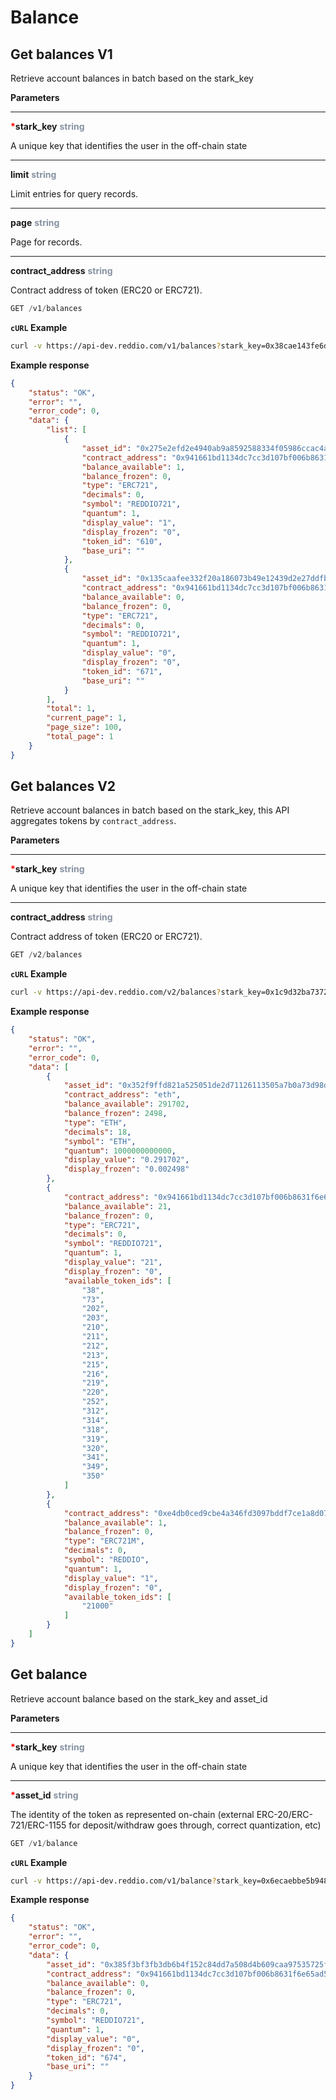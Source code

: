 # Balance

## Get balances V1

Retrieve account balances in batch based on the stark_key

**Parameters**

---

<strong style='color:red'>*</strong>**stark_key** <strong style='color:#8792a2'>string</strong>

A unique key that identifies the user in the off-chain state

---

**limit** <strong style='color:#8792a2'>string</strong>

Limit entries for query records.

---

**page** <strong style='color:#8792a2'>string</strong>

Page for records.

---

**contract_address** <strong style='color:#8792a2'>string</strong>

Contract address of token (ERC20 or ERC721).

```jsx
GET /v1/balances
```

**`cURL` Example**
```sh
curl -v https://api-dev.reddio.com/v1/balances?stark_key=0x38cae143fe6d2b8bdb7051f211744017d98f7e6a67e45a5dfc08759c119cf3c  -H 'content-type: application/json'
```

**Example response**
```json
{
	"status": "OK",
	"error": "",
	"error_code": 0,
	"data": {
		"list": [
			{
				"asset_id": "0x275e2efd2e4940ab9a8592588334f05986ccac4a3f70108f0515c06ca94246",
				"contract_address": "0x941661bd1134dc7cc3d107bf006b8631f6e65ad5",
				"balance_available": 1,
				"balance_frozen": 0,
				"type": "ERC721",
				"decimals": 0,
				"symbol": "REDDIO721",
				"quantum": 1,
				"display_value": "1",
				"display_frozen": "0",
				"token_id": "610",
				"base_uri": ""
			},
			{
				"asset_id": "0x135caafee332f20a186073b49e12439d2e27ddfb2150d58110b1fd839c6cf78",
				"contract_address": "0x941661bd1134dc7cc3d107bf006b8631f6e65ad5",
				"balance_available": 0,
				"balance_frozen": 0,
				"type": "ERC721",
				"decimals": 0,
				"symbol": "REDDIO721",
				"quantum": 1,
				"display_value": "0",
				"display_frozen": "0",
				"token_id": "671",
				"base_uri": ""
			}
		],
		"total": 1,
		"current_page": 1,
		"page_size": 100,
		"total_page": 1
	}
}
```

## Get balances V2

Retrieve account balances in batch based on the stark_key, this API aggregates tokens by `contract_address`.

**Parameters**

---

<strong style='color:red'>*</strong>**stark_key** <strong style='color:#8792a2'>string</strong>

A unique key that identifies the user in the off-chain state

---

**contract_address** <strong style='color:#8792a2'>string</strong>

Contract address of token (ERC20 or ERC721).

```jsx
GET /v2/balances
```

**`cURL` Example**
```sh
curl -v https://api-dev.reddio.com/v2/balances?stark_key=0x1c9d32ba737263bbdc274c474488179ce4bc09173339b7f4f495caf0040337c  -H 'content-type: application/json'
```

**Example response**
```json
{
	"status": "OK",
	"error": "",
	"error_code": 0,
	"data": [
		{
			"asset_id": "0x352f9ffd821a525051de2d71126113505a7b0a73d98dbc0ac0ff343cfbdef5e",
			"contract_address": "eth",
			"balance_available": 291702,
			"balance_frozen": 2498,
			"type": "ETH",
			"decimals": 18,
			"symbol": "ETH",
			"quantum": 1000000000000,
			"display_value": "0.291702",
			"display_frozen": "0.002498"
		},
		{
			"contract_address": "0x941661bd1134dc7cc3d107bf006b8631f6e65ad5",
			"balance_available": 21,
			"balance_frozen": 0,
			"type": "ERC721",
			"decimals": 0,
			"symbol": "REDDIO721",
			"quantum": 1,
			"display_value": "21",
			"display_frozen": "0",
			"available_token_ids": [
				"38",
				"73",
				"202",
				"203",
				"210",
				"211",
				"212",
				"213",
				"215",
				"216",
				"219",
				"220",
				"252",
				"312",
				"314",
				"318",
				"319",
				"320",
				"341",
				"349",
				"350"
			]
		},
		{
			"contract_address": "0xe4db0ced9cbe4a346fd3097bddf7ce1a8d079169",
			"balance_available": 1,
			"balance_frozen": 0,
			"type": "ERC721M",
			"decimals": 0,
			"symbol": "REDDIO",
			"quantum": 1,
			"display_value": "1",
			"display_frozen": "0",
			"available_token_ids": [
				"21000"
			]
		}
	]
}
```

## Get balance

Retrieve account balance based on the stark_key and asset_id

**Parameters**

---

<strong style='color:red'>*</strong>**stark_key** <strong style='color:#8792a2'>string</strong>

A unique key that identifies the user in the off-chain state

---

<strong style='color:red'>*</strong>**asset_id** <strong style='color:#8792a2'>string</strong>

The identity of the token as represented on-chain (external ERC-20/ERC-721/ERC-1155 for deposit/withdraw goes through, correct quantization, etc)

```jsx
GET /v1/balance
```

**`cURL` Example**
```sh
curl -v https://api-dev.reddio.com/v1/balance?stark_key=0x6ecaebbe5b9486472d964217e5470380782823bb0d865240ba916d01636310a&asset_id=0x385f3bf3fb3db6b4f152c84dd7a508d4b609caa97535725fe2828e8fe351b9d -H 'content-type: application/json'
```

**Example response**
```json
{
	"status": "OK",
	"error": "",
	"error_code": 0,
	"data": {
		"asset_id": "0x385f3bf3fb3db6b4f152c84dd7a508d4b609caa97535725fe2828e8fe351b9d",
		"contract_address": "0x941661bd1134dc7cc3d107bf006b8631f6e65ad5",
		"balance_available": 0,
		"balance_frozen": 0,
		"type": "ERC721",
		"decimals": 0,
		"symbol": "REDDIO721",
		"quantum": 1,
		"display_value": "0",
		"display_frozen": "0",
		"token_id": "674",
		"base_uri": ""
	}
}
```